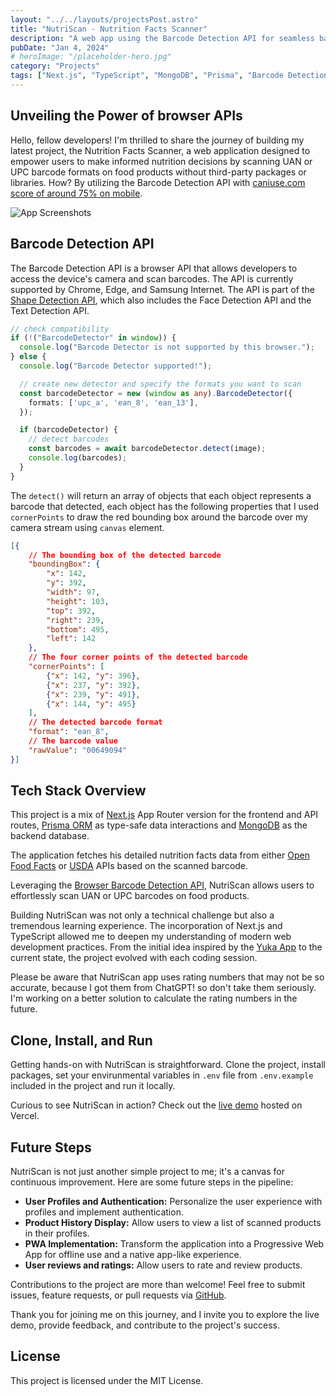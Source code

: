 ```yaml
---
layout: "../../layouts/projectsPost.astro"
title: "NutriScan - Nutrition Facts Scanner"
description: "A web app using the Barcode Detection API for seamless barcode scanning, achieving 75% mobile support. Built with Next.js, Prisma ORM, and MongoDB, it fetches nutrition facts from third-party APIs and save data on database to reduce external API calls."
pubDate: "Jan 4, 2024"
# heroImage: "/placeholder-hero.jpg"
category: "Projects"
tags: ["Next.js", "TypeScript", "MongoDB", "Prisma", "Barcode Detection API", "Tailwind CSS", "Vercel"]
---
```


## Unveiling the Power of browser APIs

Hello, fellow developers! I'm thrilled to share the journey of building my latest project, the Nutrition Facts Scanner, a web application designed to empower users to make informed nutrition decisions by scanning UAN or UPC barcode formats on food products without third-party packages or libraries. How? By utilizing the Barcode Detection API with [caniuse.com score of around 75% on mobile](https://caniuse.com/mdn-api_barcodedetector).

![App Screenshots](/projects/nutriscan-nutrition-facts-scanner-01.png)

## Barcode Detection API

The Barcode Detection API is a browser API that allows developers to access the device's camera and scan barcodes. The API is currently supported by Chrome, Edge, and Samsung Internet. The API is part of the [Shape Detection API](https://developer.mozilla.org/en-US/docs/Web/API/Shape_Detection_API), which also includes the Face Detection API and the Text Detection API.

```ts
// check compatibility
if (!("BarcodeDetector" in window)) {
  console.log("Barcode Detector is not supported by this browser.");
} else {
  console.log("Barcode Detector supported!");

  // create new detector and specify the formats you want to scan
  const barcodeDetector = new (window as any).BarcodeDetector({
    formats: ['upc_a', 'ean_8', 'ean_13'],
  });

  if (barcodeDetector) {
    // detect barcodes
    const barcodes = await barcodeDetector.detect(image);
    console.log(barcodes);
  }
}
```

The `detect()` will return an array of objects that each object represents a barcode that detected, each object has the following properties that I used `cornerPoints` to draw the red bounding box around the barcode over my camera stream using `canvas` element.

```json
[{
    // The bounding box of the detected barcode
    "boundingBox": {
        "x": 142,
        "y": 392,
        "width": 97,
        "height": 103,
        "top": 392,
        "right": 239,
        "bottom": 495,
        "left": 142
    },
    // The four corner points of the detected barcode
    "cornerPoints": [
        {"x": 142, "y": 396},
        {"x": 237, "y": 392},
        {"x": 239, "y": 491},
        {"x": 144, "y": 495}
    ],
    // The detected barcode format
    "format": "ean_8",
    // The barcode value
    "rawValue": "00649094"
}]
```

## Tech Stack Overview

This project is a mix of [Next.js](https://nextjs.org) App Router version for the frontend and API routes, [Prisma ORM](https://www.prisma.io) as type-safe data interactions and [MongoDB](https://mongodb.com) as the backend database.

The application fetches his detailed nutrition facts data from either [Open Food Facts](https://world.openfoodfacts.org/data) or [USDA](https://fdc.nal.usda.gov/api-guide.html) APIs based on the scanned barcode.

Leveraging the [Browser Barcode Detection API](https://developer.mozilla.org/en-US/docs/Web/API/Barcode_Detection_API), NutriScan allows users to effortlessly scan UAN or UPC barcodes on food products.

Building NutriScan was not only a technical challenge but also a tremendous learning experience. The incorporation of Next.js and TypeScript allowed me to deepen my understanding of modern web development practices. From the initial idea inspired by the [Yuka App](https://yuka.io) to the current state, the project evolved with each coding session.

Please be aware that NutriScan app uses rating numbers that may not be so accurate, because I got them from ChatGPT! so don't take them seriously. I'm working on a better solution to calculate the rating numbers in the future.

## Clone, Install, and Run

Getting hands-on with NutriScan is straightforward. Clone the project, install packages, set your envirunmental variables in `.env` file from `.env.example` included in the project and run it locally.

Curious to see NutriScan in action? Check out the [live demo](https://nutrition-facts-scanner.vercel.app) hosted on Vercel.

## Future Steps
NutriScan is not just another simple project to me; it's a canvas for continuous improvement. Here are some future steps in the pipeline:

- __User Profiles and Authentication:__ Personalize the user experience with profiles and implement authentication.
- __Product History Display:__ Allow users to view a list of scanned products in their profiles.
- __PWA Implementation:__ Transform the application into a Progressive Web App for offline use and a native app-like experience.
- __User reviews and ratings:__ Allow users to rate and review products.

Contributions to the project are more than welcome! Feel free to submit issues, feature requests, or pull requests via [GitHub](https://github.com/rezahedi/nutrition-facts-scanner).

Thank you for joining me on this journey, and I invite you to explore the live demo, provide feedback, and contribute to the project's success.

## License
This project is licensed under the MIT License.
